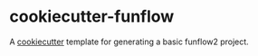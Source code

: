 # cookiecutter-funflow

A [cookiecutter](https://cookiecutter.readthedocs.io/en/1.7.2/index.html) template for generating a basic funflow2 project.
